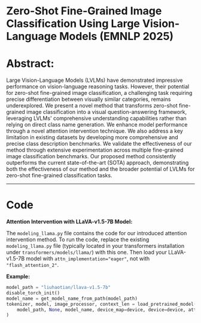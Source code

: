 # Zero-Shot Fine-Grained Image Classification Using Large Vision-Language Models (EMNLP 2025)
# Abstract: 
Large Vision-Language Models (LVLMs) have demonstrated impressive performance on vision-language reasoning tasks. However, their potential for zero-shot fine-grained image classification, a challenging task requiring precise differentiation between visually similar categories, remains underexplored. We present a novel method that transforms zero-shot fine-grained image classification into a visual question-answering framework, leveraging LVLMs' comprehensive understanding capabilities rather than relying on direct class name generation. We enhance model performance through a novel attention intervention technique. We also address a key limitation in existing datasets by developing more comprehensive and precise class description benchmarks. We validate the effectiveness of our method through extensive experimentation across multiple fine-grained image classification benchmarks. Our proposed method consistently outperforms the current state-of-the-art (SOTA) approach, demonstrating both the effectiveness of our method and the broader potential of LVLMs for zero-shot fine-grained classification tasks.

---
# Code
**Attention Intervention with LLaVA-v1.5-7B Model:**

The `modeling_llama.py` file contains the code for our introduced attention intervention method. To run the code, replace the existing `modeling_llama.py` file (typically located in your transformers installation under `transformers/models/llama/`) with this one. Then load your LLaVA-v1.5-7B model with `attn_implementation="eager"`, not with `"flash_attention_2"`.

**Example:**
```python
model_path = "liuhaotian/llava-v1.5-7b" 
disable_torch_init() 
model_name = get_model_name_from_path(model_path)
tokenizer, model, image_processor, context_len = load_pretrained_model(
    model_path, None, model_name, device_map=device, device=device, attn_implementation='eager',
)
```
